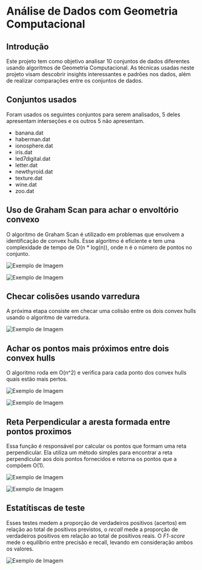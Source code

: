 # Análise de Dados com Geometria Computacional

## Introdução

Este projeto tem como objetivo analisar 10 conjuntos de dados diferentes usando algoritmos de Geometria Computacional. As técnicas usadas neste projeto visam descobrir insights interessantes e padrões nos dados, além de realizar comparações entre os conjuntos de dados.

## Conjuntos usados

Foram usados os seguintes conjuntos para serem analisados, 5 deles apresentam interseções e os outros 5 não apresentam.

- banana.dat
- haberman.dat
- ionosphere.dat
- iris.dat
- led7digital.dat
- letter.dat
- newthyroid.dat
- texture.dat
- wine.dat
- zoo.dat

## Uso de Graham Scan para achar o envoltório convexo

O algoritmo de Graham Scan é utilizado em problemas que envolvem a identificação de convex hulls. Esse algoritmo é eficiente e tem uma complexidade de tempo de O(n * log(n)), onde n é o número de pontos no conjunto.

![Exemplo de Imagem](https://github.com/LeoOMaia/ALG-2/blob/main/convex_hull.png)

![Exemplo de Imagem](https://github.com/LeoOMaia/ALG-2/blob/main/convex_hull_code.png)

## Checar colisões usando varredura

A próxima etapa consiste em checar uma colisão entre os dois convex hulls usando o algoritmo de varredura. 

![Exemplo de Imagem](https://github.com/LeoOMaia/ALG-2/blob/main/intersections.png)

## Achar os pontos mais próximos entre dois convex hulls

O algoritmo roda em O(n^2) e verifica para cada ponto dos convex hulls quais estão mais pertos.

![Exemplo de Imagem](https://github.com/LeoOMaia/ALG-2/blob/main/closest_points.png)

![Exemplo de Imagem](https://github.com/LeoOMaia/ALG-2/blob/main/closest_points_code.png)

## Reta Perpendicular a aresta formada entre pontos proximos

Essa função é responsável por calcular os pontos que formam uma reta perpendicular. Ela utiliza um método simples para encontrar a reta perpendicular aos dois pontos fornecidos e retorna os pontos que a compõem  O(1).

![Exemplo de Imagem](https://github.com/LeoOMaia/ALG-2/blob/main/perpendicular.png)

![Exemplo de Imagem](https://github.com/LeoOMaia/ALG-2/blob/main/perpendicular_code.png)

## Estatítiscas de teste

Esses testes medem a proporção de verdadeiros positivos (acertos) em relação ao total de positivos previstos, o *recall* mede a proporção de verdadeiros positivos em relação ao total de positivos reais. O *F1-score* mede o equilíbrio entre precisão e recall, levando em consideração ambos os valores.

![Exemplo de Imagem](https://github.com/LeoOMaia/ALG-2/blob/main/est.png)


